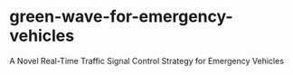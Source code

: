 # green-wave-for-emergency-vehicles
A Novel Real-Time Traffic Signal Control Strategy for Emergency Vehicles
